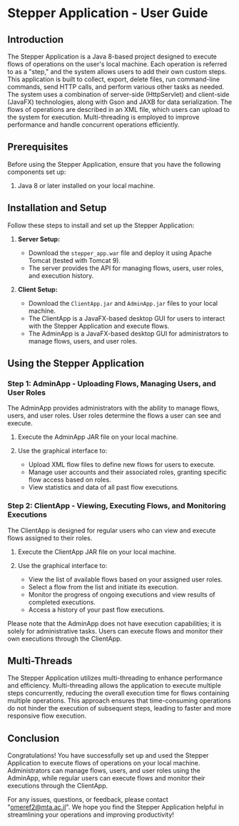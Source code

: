 # Stepper Application - User Guide

## Introduction
The Stepper Application is a Java 8-based project designed to execute flows of operations on the user's local machine. Each operation is referred to as a "step," and the system allows users to add their own custom steps. This application is built to collect, export, delete files, run command-line commands, send HTTP calls, and perform various other tasks as needed. The system uses a combination of server-side (HttpServlet) and client-side (JavaFX) technologies, along with Gson and JAXB for data serialization. The flows of operations are described in an XML file, which users can upload to the system for execution. Multi-threading is employed to improve performance and handle concurrent operations efficiently.

## Prerequisites
Before using the Stepper Application, ensure that you have the following components set up:

1. Java 8 or later installed on your local machine.

## Installation and Setup
Follow these steps to install and set up the Stepper Application:

1. **Server Setup:**
   - Download the `stepper_app.war` file and deploy it using Apache Tomcat (tested with Tomcat 9).
   - The server provides the API for managing flows, users, user roles, and execution history.

2. **Client Setup:**
   - Download the `ClientApp.jar` and `AdminApp.jar` files to your local machine.
   - The ClientApp is a JavaFX-based desktop GUI for users to interact with the Stepper Application and execute flows.
   - The AdminApp is a JavaFX-based desktop GUI for administrators to manage flows, users, and user roles.

## Using the Stepper Application

### Step 1: AdminApp - Uploading Flows, Managing Users, and User Roles
The AdminApp provides administrators with the ability to manage flows, users, and user roles. User roles determine the flows a user can see and execute.

1. Execute the AdminApp JAR file on your local machine.

2. Use the graphical interface to:
   - Upload XML flow files to define new flows for users to execute.
   - Manage user accounts and their associated roles, granting specific flow access based on roles.
   - View statistics and data of all past flow executions.

### Step 2: ClientApp - Viewing, Executing Flows, and Monitoring Executions
The ClientApp is designed for regular users who can view and execute flows assigned to their roles.

1. Execute the ClientApp JAR file on your local machine.

2. Use the graphical interface to:
   - View the list of available flows based on your assigned user roles.
   - Select a flow from the list and initiate its execution.
   - Monitor the progress of ongoing executions and view results of completed executions.
   - Access a history of your past flow executions.

Please note that the AdminApp does not have execution capabilities; it is solely for administrative tasks. Users can execute flows and monitor their own executions through the ClientApp.

## Multi-Threads
The Stepper Application utilizes multi-threading to enhance performance and efficiency. Multi-threading allows the application to execute multiple steps concurrently, reducing the overall execution time for flows containing multiple operations. This approach ensures that time-consuming operations do not hinder the execution of subsequent steps, leading to faster and more responsive flow execution.

## Conclusion
Congratulations! You have successfully set up and used the Stepper Application to execute flows of operations on your local machine. Administrators can manage flows, users, and user roles using the AdminApp, while regular users can execute flows and monitor their executions through the ClientApp.

For any issues, questions, or feedback, please contact "omeref2@mta.ac.il". We hope you find the Stepper Application helpful in streamlining your operations and improving productivity!
